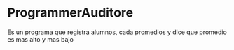 # ProgrammerAuditore
Es un programa que registra alumnos, cada promedios y dice que promedio es mas alto y mas bajo
